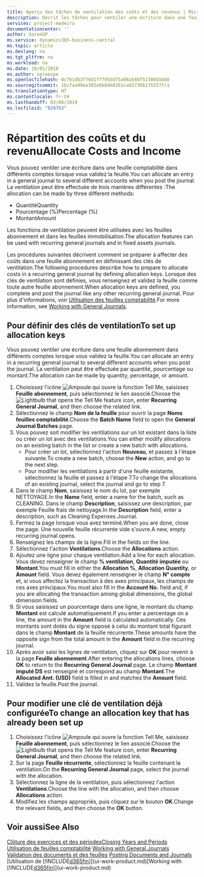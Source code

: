 ```yaml
---
title: Aperçu des tâches de ventilation des coûts et des revenus | Microsoft Docs
description: Décrit les tâches pour ventiler une écriture dans une feuille comptabilité dans différents comptes lorsque vous validez la feuille.
services: project-madeira
documentationcenter: ''
author: SorenGP
ms.service: dynamics365-business-central
ms.topic: article
ms.devlang: na
ms.tgt_pltfrm: na
ms.workload: na
ms.date: 10/01/2018
ms.author: sgroespe
ms.openlocfilehash: 0c761db3f76d1fff05dd75a08a586f52386b5b88
ms.sourcegitcommit: 1bcfaa99ea302e6b84b8361ca02730b135557fc1
ms.translationtype: HT
ms.contentlocale: fr-CH
ms.lasthandoff: 03/08/2019
ms.locfileid: "820763"
---
```

# <a name="allocate-costs-and-income"></a><span data-ttu-id="19910-103">Répartition des coûts et du revenu</span><span class="sxs-lookup"><span data-stu-id="19910-103">Allocate Costs and Income</span></span>
<span data-ttu-id="19910-104">Vous pouvez ventiler une écriture dans une feuille comptabilité dans différents comptes lorsque vous validez la feuille.</span><span class="sxs-lookup"><span data-stu-id="19910-104">You can allocate an entry in a general journal to several different accounts when you post the journal.</span></span> <span data-ttu-id="19910-105">La ventilation peut être effectuée de trois manières différentes :</span><span class="sxs-lookup"><span data-stu-id="19910-105">The allocation can be made by three different methods:</span></span>

* <span data-ttu-id="19910-106">Quantité</span><span class="sxs-lookup"><span data-stu-id="19910-106">Quantity</span></span>
* <span data-ttu-id="19910-107">Pourcentage (%)</span><span class="sxs-lookup"><span data-stu-id="19910-107">Percentage (%)</span></span>
* <span data-ttu-id="19910-108">Montant</span><span class="sxs-lookup"><span data-stu-id="19910-108">Amount</span></span>

<span data-ttu-id="19910-109">Les fonctions de ventilation peuvent être utilisées avec les feuilles abonnement et dans les feuilles immobilisation.</span><span class="sxs-lookup"><span data-stu-id="19910-109">The allocation features can be used with recurring general journals and in fixed assets journals.</span></span>
<!--You can also distribute the cost or revenue of a line to an intercompany partner when you post a sales or purchase document. When you post the document, a line will be posted in your general journal, and a corresponding line will be created in the intercompany outbox.-->

<span data-ttu-id="19910-110">Les procédures suivantes décrivent comment se préparer à affecter des coûts dans une feuille abonnement en définissant des clés de ventilation.</span><span class="sxs-lookup"><span data-stu-id="19910-110">The following procedures describe how to prepare to allocate costs in a recurring general journal by defining allocation keys.</span></span> <span data-ttu-id="19910-111">Lorsque des clés de ventilation sont définies, vous renseignez et validez la feuille comme toute autre feuille abonnement.</span><span class="sxs-lookup"><span data-stu-id="19910-111">When allocation keys are defined, you complete and post the journal like any other recurring general journal.</span></span> <span data-ttu-id="19910-112">Pour plus d'informations, voir [Utilisation des feuilles comptabilité](ui-work-general-journals.md).</span><span class="sxs-lookup"><span data-stu-id="19910-112">For more information, see [Working with General Journals](ui-work-general-journals.md).</span></span>

## <a name="to-set-up-allocation-keys"></a><span data-ttu-id="19910-113">Pour définir des clés de ventilation</span><span class="sxs-lookup"><span data-stu-id="19910-113">To set up allocation keys</span></span>
<span data-ttu-id="19910-114">Vous pouvez ventiler une écriture dans une feuille abonnement dans différents comptes lorsque vous validez la feuille.</span><span class="sxs-lookup"><span data-stu-id="19910-114">You can allocate an entry in a recurring general journal to several different accounts when you post the journal.</span></span> <span data-ttu-id="19910-115">La ventilation peut être effectuée par quantité, pourcentage ou montant.</span><span class="sxs-lookup"><span data-stu-id="19910-115">The allocation can be made by quantity, percentage, or amount.</span></span>
1. <span data-ttu-id="19910-116">Choisissez l'icône ![Ampoule qui ouvre la fonction Tell Me](media/ui-search/search_small.png "Dites-moi ce que vous voulez faire"), saisissez **Feuille abonnement**, puis sélectionnez le lien associé.</span><span class="sxs-lookup"><span data-stu-id="19910-116">Choose the ![Lightbulb that opens the Tell Me feature](media/ui-search/search_small.png "Tell me what you want to do") icon, enter **Recurring General Journal**, and then choose the related link.</span></span>
2. <span data-ttu-id="19910-117">Sélectionnez le champ **Nom de la feuille** pour ouvrir la page **Noms feuilles comptabilité**.</span><span class="sxs-lookup"><span data-stu-id="19910-117">Choose the **Batch Name** field to open the **General Journal Batches** page.</span></span>
3. <span data-ttu-id="19910-118">Vous pouvez soit modifier les ventilations sur un lot existant dans la liste ou créer un lot avec des ventilations.</span><span class="sxs-lookup"><span data-stu-id="19910-118">You can either modify allocations on an existing batch in the list or create a new batch with allocations.</span></span>
   * <span data-ttu-id="19910-119">Pour créer un lot, sélectionnez l'action **Nouveau**, et passez à l'étape suivante.</span><span class="sxs-lookup"><span data-stu-id="19910-119">To create a new batch, choose the **New** action, and go to the next step.</span></span>
   * <span data-ttu-id="19910-120">Pour modifier les ventilations à partir d'une feuille existante, sélectionnez la feuille et passez à l'étape 7.</span><span class="sxs-lookup"><span data-stu-id="19910-120">To change the allocations of an existing journal, select the journal and go to step 7.</span></span>    
4. <span data-ttu-id="19910-121">Dans le champ **Nom**, saisissez le nom du lot, par exemple NETTOYAGE.</span><span class="sxs-lookup"><span data-stu-id="19910-121">In the **Name** field, enter a name for the batch, such as CLEANING.</span></span> <span data-ttu-id="19910-122">Dans le champ **Description**, saisissez une description, par exemple Feuille frais de nettoyage.</span><span class="sxs-lookup"><span data-stu-id="19910-122">In the **Description** field, enter a description, such as Cleaning Expenses Journal.</span></span>
5. <span data-ttu-id="19910-123">Fermez la page lorsque vous avez terminé.</span><span class="sxs-lookup"><span data-stu-id="19910-123">When you are done, close the page.</span></span> <span data-ttu-id="19910-124">Une nouvelle feuille récurrente vide s'ouvre.</span><span class="sxs-lookup"><span data-stu-id="19910-124">A new, empty recurring journal opens.</span></span>
6. <span data-ttu-id="19910-125">Renseignez les champs de la ligne.</span><span class="sxs-lookup"><span data-stu-id="19910-125">Fill in the fields on the line.</span></span>
7. <span data-ttu-id="19910-126">Sélectionnez l'action **Ventilations**.</span><span class="sxs-lookup"><span data-stu-id="19910-126">Choose the **Allocations** action.</span></span>
8. <span data-ttu-id="19910-127">Ajoutez une ligne pour chaque ventilation.</span><span class="sxs-lookup"><span data-stu-id="19910-127">Add a line for each allocation.</span></span> <span data-ttu-id="19910-128">Vous devez renseigner le champ **% ventilation**, **Quantité imputée** ou **Montant**.</span><span class="sxs-lookup"><span data-stu-id="19910-128">You must fill in either the **Allocation %**, **Allocation Quantity**, or **Amount** field.</span></span> <span data-ttu-id="19910-129">Vous devez également renseigner le champ **N° compte** et, si vous affectez la transaction à des axes principaux, les champs de ces axes principaux.</span><span class="sxs-lookup"><span data-stu-id="19910-129">You must also fill in the **Account No.** field and, if you are allocating the transaction among global dimensions, the global dimension fields.</span></span>
9. <span data-ttu-id="19910-130">Si vous saisissez un pourcentage dans une ligne, le montant du champ **Montant** est calculé automatiquement.</span><span class="sxs-lookup"><span data-stu-id="19910-130">If you enter a percentage on a line, the amount in the **Amount** field is calculated automatically.</span></span> <span data-ttu-id="19910-131">Ces montants sont dotés du signe opposé à celui du montant total figurant dans le champ **Montant** de la feuille récurrente.</span><span class="sxs-lookup"><span data-stu-id="19910-131">These amounts have the opposite sign from the total amount in the **Amount** field in the recurring journal.</span></span>
10. <span data-ttu-id="19910-132">Après avoir saisi les lignes de ventilation, cliquez sur **OK** pour revenir à la page **Feuille abonnement**.</span><span class="sxs-lookup"><span data-stu-id="19910-132">After entering the allocations lines, choose **OK** to return to the **Recurring General Journal** page.</span></span> <span data-ttu-id="19910-133">Le champ **Montant imputé DS** est renseigné et correspond au champ **Montant**.</span><span class="sxs-lookup"><span data-stu-id="19910-133">The **Allocated Amt. (USD)** field is filled in and matches the **Amount** field.</span></span>
11. <span data-ttu-id="19910-134">Validez la feuille.</span><span class="sxs-lookup"><span data-stu-id="19910-134">Post the journal.</span></span>

## <a name="to-change-an-allocation-key-that-has-already-been-set-up"></a><span data-ttu-id="19910-135">Pour modifier une clé de ventilation déjà configurée</span><span class="sxs-lookup"><span data-stu-id="19910-135">To change an allocation key that has already been set up</span></span>
1. <span data-ttu-id="19910-136">Choisissez l'icône ![Ampoule qui ouvre la fonction Tell Me](media/ui-search/search_small.png "Dites-moi ce que vous voulez faire"), saisissez **Feuille abonnement**, puis sélectionnez le lien associé.</span><span class="sxs-lookup"><span data-stu-id="19910-136">Choose the ![Lightbulb that opens the Tell Me feature](media/ui-search/search_small.png "Tell me what you want to do") icon, enter **Recurring General Journal**, and then choose the related link.</span></span>
2. <span data-ttu-id="19910-137">Sur la page **Feuille récurrente**, sélectionnez la feuille contenant la ventilation.</span><span class="sxs-lookup"><span data-stu-id="19910-137">On the **Recurring General Journal** page, select the journal with the allocation.</span></span>
3. <span data-ttu-id="19910-138">Sélectionnez la ligne de la ventilation, puis sélectionnez l'action **Ventilations**.</span><span class="sxs-lookup"><span data-stu-id="19910-138">Choose the line with the allocation, and then choose **Allocations** action.</span></span>
4. <span data-ttu-id="19910-139">Modifiez les champs appropriés, puis cliquez sur le bouton **OK**.</span><span class="sxs-lookup"><span data-stu-id="19910-139">Change the relevant fields, and then choose the **OK** button.</span></span>

## <a name="see-also"></a><span data-ttu-id="19910-140">Voir aussi</span><span class="sxs-lookup"><span data-stu-id="19910-140">See Also</span></span>
[<span data-ttu-id="19910-141">Clôture des exercices et des périodes</span><span class="sxs-lookup"><span data-stu-id="19910-141">Closing Years and Periods</span></span>](year-close-years-periods.md)  
<span data-ttu-id="19910-142">[Utilisation de feuilles comptabilité](ui-work-general-journals.md)  </span><span class="sxs-lookup"><span data-stu-id="19910-142">[Working with General Journals](ui-work-general-journals.md)  </span></span>  
<span data-ttu-id="19910-143">[Validation des documents et des feuilles](ui-post-documents-journals.md)  </span><span class="sxs-lookup"><span data-stu-id="19910-143">[Posting Documents and Journals](ui-post-documents-journals.md)  </span></span>  
<span data-ttu-id="19910-144">[Utilisation de [!INCLUDE[d365fin](includes/d365fin_md.md)]](ui-work-product.md)</span><span class="sxs-lookup"><span data-stu-id="19910-144">[Working with [!INCLUDE[d365fin](includes/d365fin_md.md)]](ui-work-product.md)</span></span>

